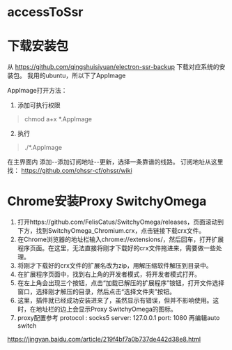 # accessToSsr


# 下载安装包

从 https://github.com/qingshuisiyuan/electron-ssr-backup 下载对应系统的安装包。
我用的ubuntu，所以下了AppImage

AppImage打开方法：

 1. 添加可执行权限
>chmod a+x *.AppImage
 2. 执行
>./*.AppImage

在主界面内 添加--添加订阅地址--更新，选择一条靠谱的线路。
订阅地址从这里找：
https://github.com/ohssr-cf/ohssr/wiki

# Chrome安装Proxy SwitchyOmega

 1. 打开https://github.com/FelisCatus/SwitchyOmega/releases，页面滚动到下方，找到SwitchyOmega_Chromium.crx，点击链接下载crx文件。
 2. 在Chrome浏览器的地址栏输入chrome://extensions/，然后回车，打开扩展程序页面。在这里，无法直接将刚才下载好的crx文件拖进来，需要做一些处理。
 3. 将刚才下载好的crx文件的扩展名改为zip，用解压缩软件解压到目录中。
 4. 在扩展程序页面中，找到右上角的开发者模式，将开发者模式打开。
 5. 在左上角会出现三个按钮，点击“加载已解压的扩展程序”铵钮，打开文件选择窗口，选择刚才解压的目录，然后点击“选择文件夹”按钮。
 6. 这里，插件就已经成功安装进来了，虽然显示有错误，但并不影响使用。这时，在地址栏的边上会显示Proxy SwitchyOmega的图标。
 7. proxy配置参考
protocol : socks5
server: 127.0.0.1
port:   1080
再编辑auto switch

https://jingyan.baidu.com/article/219f4bf7a0b737de442d38e8.html 
